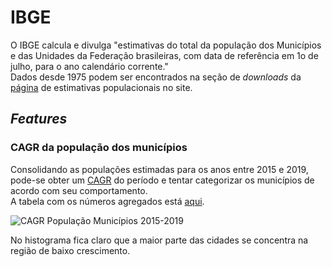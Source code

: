 # IBGE

O IBGE calcula e divulga "estimativas do total da população dos Municípios e das Unidades da Federação brasileiras, com data de referência em 1o de julho, para o ano calendário corrente."  
Dados desde 1975 podem ser encontrados na seção de *downloads* da [página](https://www.ibge.gov.br/estatisticas/sociais/populacao/9103-estimativas-de-populacao.html?=&t=o-que-e) de estimativas populacionais no site.

## *Features*

### CAGR da população dos municípios

Consolidando as populações estimadas para os anos entre 2015 e 2019, pode-se obter um [CAGR](https://en.wikipedia.org/wiki/Compound_annual_growth_rate) do período e tentar categorizar os municípios de acordo com seu comportamento.  
A tabela com os números agregados está [aqui](/Brazil_Population_CAGR_2015-2019.png).  

![CAGR População Municípios 2015-2019](/CAGR_population.png)

No histograma fica claro que a maior parte das cidades se concentra na região de baixo crescimento.
